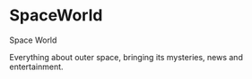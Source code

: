 # SpaceWorld

Space World

Everything about outer space, bringing its mysteries, news and entertainment.
